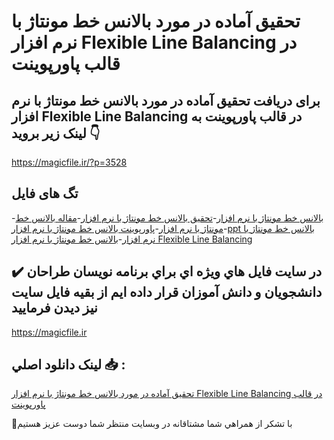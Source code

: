# تحقیق آماده در مورد بالانس خط مونتاژ با نرم افزار Flexible Line Balancing در قالب پاورپوینت

## برای دریافت تحقیق آماده در مورد بالانس خط مونتاژ با نرم افزار Flexible Line Balancing در قالب پاورپوینت به لینک زیر بروید 👇

https://magicfile.ir/?p=3528

## تگ های فایل

-[بالانس خط مونتاژ با نرم افزار](https://magicfile.ir/product/%d8%aa%d8%ad%d9%82%db%8c%d9%82-%d8%a8%d8%a7%d9%84%d8%a7%d9%86%d8%b3-%d8%ae%d8%b7-%d9%85%d9%88%d9%86%d8%aa%d8%a7%da%98-%d8%a8%d8%a7-%d9%86%d8%b1%d9%85-%d8%a7%d9%81%d8%b2%d8%a7%d8%b1-flexible-line-balancing-%d9%be%d8%a7%d9%88%d8%b1%d9%be%d9%88%db%8c%d9%86%d8%aa/)-[تحقیق بالانس خط مونتاژ با نرم افزار](https://magicfile.ir/product/%d8%aa%d8%ad%d9%82%db%8c%d9%82-%d8%a8%d8%a7%d9%84%d8%a7%d9%86%d8%b3-%d8%ae%d8%b7-%d9%85%d9%88%d9%86%d8%aa%d8%a7%da%98-%d8%a8%d8%a7-%d9%86%d8%b1%d9%85-%d8%a7%d9%81%d8%b2%d8%a7%d8%b1-flexible-line-balancing-%d9%be%d8%a7%d9%88%d8%b1%d9%be%d9%88%db%8c%d9%86%d8%aa/)-[مقاله بالانس خط مونتاژ با نرم افزار](https://magicfile.ir/product/%d8%aa%d8%ad%d9%82%db%8c%d9%82-%d8%a8%d8%a7%d9%84%d8%a7%d9%86%d8%b3-%d8%ae%d8%b7-%d9%85%d9%88%d9%86%d8%aa%d8%a7%da%98-%d8%a8%d8%a7-%d9%86%d8%b1%d9%85-%d8%a7%d9%81%d8%b2%d8%a7%d8%b1-flexible-line-balancing-%d9%be%d8%a7%d9%88%d8%b1%d9%be%d9%88%db%8c%d9%86%d8%aa/)-[پاورپوینت بالانس خط مونتاژ با نرم افزار](https://magicfile.ir/product/%d8%aa%d8%ad%d9%82%db%8c%d9%82-%d8%a8%d8%a7%d9%84%d8%a7%d9%86%d8%b3-%d8%ae%d8%b7-%d9%85%d9%88%d9%86%d8%aa%d8%a7%da%98-%d8%a8%d8%a7-%d9%86%d8%b1%d9%85-%d8%a7%d9%81%d8%b2%d8%a7%d8%b1-flexible-line-balancing-%d9%be%d8%a7%d9%88%d8%b1%d9%be%d9%88%db%8c%d9%86%d8%aa/)-[ppt بالانس خط مونتاژ با نرم افزار](https://magicfile.ir/product/%d8%aa%d8%ad%d9%82%db%8c%d9%82-%d8%a8%d8%a7%d9%84%d8%a7%d9%86%d8%b3-%d8%ae%d8%b7-%d9%85%d9%88%d9%86%d8%aa%d8%a7%da%98-%d8%a8%d8%a7-%d9%86%d8%b1%d9%85-%d8%a7%d9%81%d8%b2%d8%a7%d8%b1-flexible-line-balancing-%d9%be%d8%a7%d9%88%d8%b1%d9%be%d9%88%db%8c%d9%86%d8%aa/)-[بالانس خط مونتاژ با نرم افزار Flexible Line Balancing](https://magicfile.ir/product/%d8%aa%d8%ad%d9%82%db%8c%d9%82-%d8%a8%d8%a7%d9%84%d8%a7%d9%86%d8%b3-%d8%ae%d8%b7-%d9%85%d9%88%d9%86%d8%aa%d8%a7%da%98-%d8%a8%d8%a7-%d9%86%d8%b1%d9%85-%d8%a7%d9%81%d8%b2%d8%a7%d8%b1-flexible-line-balancing-%d9%be%d8%a7%d9%88%d8%b1%d9%be%d9%88%db%8c%d9%86%d8%aa/)

## ✔️ در سايت فايل هاي ويژه اي براي برنامه نويسان طراحان دانشجويان و دانش آموزان قرار داده ايم از بقيه فايل سايت نيز ديدن فرماييد

https://magicfile.ir


## لينک دانلود اصلي 📥 :

[تحقیق آماده در مورد بالانس خط مونتاژ با نرم افزار Flexible Line Balancing در قالب پاورپوینت](https://magicfile.ir/product/%d8%aa%d8%ad%d9%82%db%8c%d9%82-%d8%a8%d8%a7%d9%84%d8%a7%d9%86%d8%b3-%d8%ae%d8%b7-%d9%85%d9%88%d9%86%d8%aa%d8%a7%da%98-%d8%a8%d8%a7-%d9%86%d8%b1%d9%85-%d8%a7%d9%81%d8%b2%d8%a7%d8%b1-flexible-line-balancing-%d9%be%d8%a7%d9%88%d8%b1%d9%be%d9%88%db%8c%d9%86%d8%aa/) 


🙏با تشکر از همراهي شما مشتاقانه در وبسایت منتظر شما دوست عزیز هستیم

